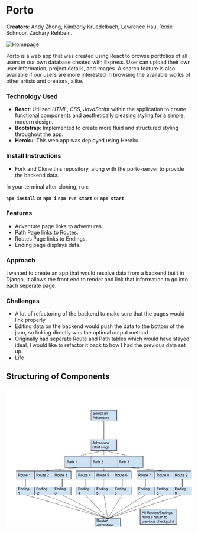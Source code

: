 # Porto

**Creators**: Andy Zhong, Kimberly Kruedelbach, Lawrence Hau, Roxie Schnoor, Zachary Rehbein.

![Homepage](/src/Images/Homepage.png)

Porto is a web app that was created using React to browse portfolios of all users in our own database created with Express. User can upload their own user information, project details, and images. A search feature is also available if our users are more interested in browsing the available works of other artists and creators, alike.

### Technology Used

- **React**: Utilized _HTML_, _CSS_, _JavaScript_ within the application to create functional components and aesthetically pleasing styling for a simple, modern design.
- **Bootstrap**: Implemented to create more fluid and structured styling throughout the app.
- **Heroku**: This web app was deployed using Heroku.

### Install Instructions

- Fork and Clone this repository, along with the porto-server to provide the backend data.

In your terminal after cloning, run:

**`npm install`** or **`npm i`**
**`npm run start`** or **`npm start`**

### Features

- Adventure page links to adventures.
- Path Page links to Routes.
- Routes Page links to Endings.
- Ending page displays data.

### Approach
I wanted to create an app that would resolve data from a backend built in Django, It allows the front end to render and link that information to go into each seperate page.



### Challenges

- A lot of refactoring of the backend to make sure that the pages would link properly
- Editing data on the backend would push the data to the bottom of the json, so linking directly was the optimal output method
- Originally had seperate Route and Path tables which would have stayed ideal, I would like to refactor it back to how I had the previous data set up.
- Life


## Structuring of Components

<img width="600" src="./planning/Wireframe1.jpg" alt=" ">





